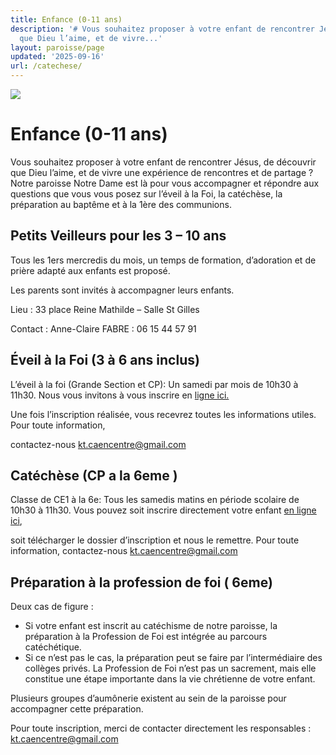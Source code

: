 ```yaml
---
title: Enfance (0-11 ans)
description: '# Vous souhaitez proposer à votre enfant de rencontrer Jésus, de découvrir
  que Dieu l’aime, et de vivre...'
layout: paroisse/page
updated: '2025-09-16'
url: /catechese/
---
```


[![](https://blogger.googleusercontent.com/img/b/R29vZ2xl/AVvXsEjGKjSxvH0h5L0tGNPrO23ZD0UPhmUmBymaM8Dt4lWONd_ONSk79A4752As63m0_zKpP6NB6fQ-adxq77x5YndHgsasMHscvi91eraED3V6rpjNfTLMlTztwGPwwpm9QgO5kXOHIqnMEdfWQwTVs87lIj4sdNWXQ1BpITOueQd9RlGWWsUDqrYzllwULw9T/w640-h229/Capture%20d%E2%80%99e%CC%81cran%202025-09-10%20a%CC%80%2021.12.47.png)](https://blogger.googleusercontent.com/img/b/R29vZ2xl/AVvXsEjGKjSxvH0h5L0tGNPrO23ZD0UPhmUmBymaM8Dt4lWONd_ONSk79A4752As63m0_zKpP6NB6fQ-adxq77x5YndHgsasMHscvi91eraED3V6rpjNfTLMlTztwGPwwpm9QgO5kXOHIqnMEdfWQwTVs87lIj4sdNWXQ1BpITOueQd9RlGWWsUDqrYzllwULw9T/s734/Capture%20d%E2%80%99e%CC%81cran%202025-09-10%20a%CC%80%2021.12.47.png)

# 

# Enfance (0-11 ans)

[](https://github.com/gnodet/bonpasteur#enfance-0-11-ans)

Vous souhaitez proposer à votre enfant de rencontrer Jésus, de découvrir que Dieu l’aime, et de vivre une expérience de rencontres et de partage ? Notre paroisse Notre Dame est là pour vous accompagner et répondre aux questions que vous vous posez sur l’éveil à la Foi, la catéchèse, la préparation au baptême et à la 1ère des communions.

## **Petits Veilleurs pour les 3 – 10 ans**

Tous les 1ers mercredis du mois, un temps de formation, d’adoration et de prière adapté aux enfants est proposé.

Les parents sont invités à accompagner leurs enfants.

Lieu : 33 place Reine Mathilde – Salle St Gilles

Contact : Anne-Claire FABRE : 06 15 44 57 91 

## Éveil à la Foi (3 à 6 ans inclus)

[](https://github.com/gnodet/bonpasteur#%C3%A9veil-%C3%A0-la-foi-3-%C3%A0-6-ans-inclus)

L’éveil à la foi (Grande Section et CP): Un samedi par mois de 10h30 à 11h30. Nous vous invitons à vous inscrire en [ligne ici.](https://framaforms.org/formulaire-individuel-dinscription-au-catechisme-20252026-1750270705)

Une fois l’inscription réalisée, vous recevrez toutes les informations utiles. Pour toute information, 

contactez-nous [kt.caencentre@gmail.com](mailto:kt.caencentre@gmail.com)

## Catéchèse (CP a la 6eme )

[](https://github.com/gnodet/bonpasteur#cat%C3%A9ch%C3%A8se-cp-a-la-6eme-)

Classe de CE1 à la 6e: Tous les samedis matins en période scolaire de 10h30 à 11h30. Vous pouvez soit inscrire directement votre enfant [en ligne ici](https://framaforms.org/formulaire-individuel-dinscription-au-catechisme-20252026-1750270705),

soit télécharger le dossier d’inscription et nous le remettre. Pour toute information, contactez-nous [kt.caencentre@gmail.com](mailto:kt.caencentre@gmail.com)

## Préparation à la profession de foi ( 6eme)

[](https://github.com/gnodet/bonpasteur#pr%C3%A9paration-%C3%A0-la-profession-de-foi--6eme)

Deux cas de figure :

  * Si votre enfant est inscrit au catéchisme de notre paroisse, la préparation à la Profession de Foi est intégrée au parcours catéchétique. 
  * Si ce n’est pas le cas, la préparation peut se faire par l’intermédiaire des collèges privés. La Profession de Foi n’est pas un sacrement, mais elle constitue une étape importante dans la vie chrétienne de votre enfant.

Plusieurs groupes d’aumônerie existent au sein de la paroisse pour accompagner cette préparation.

Pour toute inscription, merci de contacter directement les responsables : [kt.caencentre@gmail.com](mailto:kt.caencentre@gmail.com)